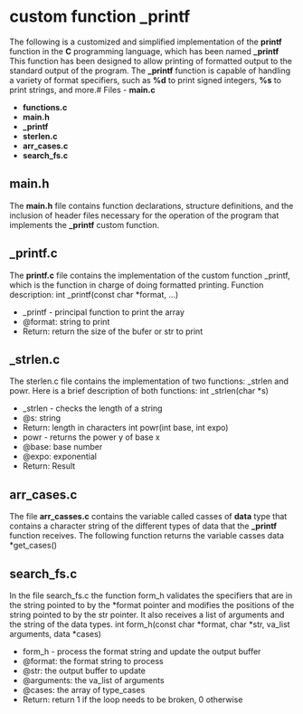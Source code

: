 # custom function _printf
The following is a customized and simplified implementation of the **printf** function in the **C** programming language, which has been named **_printf** This function has been designed to allow printing of formatted output to the standard output of the program. The **_printf** function is capable of handling a variety of format specifiers, such as **%d** to print signed integers, **%s** to print strings, and more.# Files - **main.c**
- **functions.c**
- **main.h**
- **_printf**
- **sterlen.c**
- **arr_cases.c**
- **search_fs.c**
## main.h
The **main.h** file contains function declarations, structure definitions, and the inclusion of header files necessary for the operation of the program that implements the **_printf** custom function.
## _printf.c
The **printf.c** file contains the implementation of the custom function _printf, which is the function in charge of doing formatted printing.
Function description:
int _printf(const char *format, ...)
 * _printf - principal function to print the array
 * @format: string to print
 * Return: return the size of the bufer or str to print
## _strlen.c
The sterlen.c file contains the implementation of two functions: _strlen and powr. Here is a brief description of both functions:
int _strlen(char *s)
 * _strlen - checks the length of a string
 * @s: string
 * Return: length in characters
int powr(int base, int expo)
 * powr - returns the power y of base x
 * @base: base number
 * @expo: exponential
 * Return: Result
## arr_cases.c
The file **arr_casses.c** contains the variable called casses of **data** type that contains a character string of the different types of data that the **_printf**  function receives.
The following function returns the variable casses
data *get_cases()
## search_fs.c
In the file search_fs.c the function form_h validates the specifiers that are in the string pointed to by the *format pointer and modifies the positions of the string pointed to by the str pointer. It also receives a list of arguments and the string of the data types.
int form_h(const char *format, char *str, va_list arguments, data *cases)
 * form_h - process the format string and update the output buffer
 * @format: the format string to process
 * @str: the output buffer to update
 * @arguments: the va_list of arguments
 * @cases: the array of type_cases
 * Return: return 1 if the loop needs to be broken, 0 otherwise

